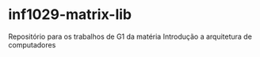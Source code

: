 # inf1029-matrix-lib
Repositório para os trabalhos de G1 da matéria Introdução a arquitetura de computadores
